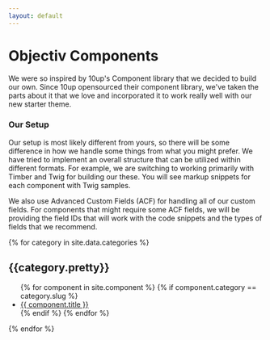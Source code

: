 ```yaml
---
layout: default
---
```


<h1 class="PageTitle">Objectiv Components</h1>

<p>We were so inspired by 10up's Component library that we decided to build our own. Since 10up opensourced their component library, we've taken the parts about it that we love and incorporated it to work really well with our new starter theme.</p>

<h3>Our Setup</h3>
Our setup is most likely different from yours, so there will be some difference in how we handle some things from what you might prefer. We have tried to implement an overall structure that can be utilized within different formats. For example, we are switching to working primarily with Timber and Twig for building our these. You will see markup snippets for each component with Twig samples. 

We also use Advanced Custom Fields (ACF) for handling all of our custom fields. For components that might require some ACF fields, we will be providing the field IDs that will work with the code snippets and the types of fields that we recommend. 

<div class="Categories">
    {% for category in site.data.categories %}
        <div class="Category">
            <h2>{{category.pretty}}</h2>
            <ul class="ComponentList">
                {% for component in site.component %}
                    {% if component.category == category.slug %}
                        <li class="ComponentList-item"><a href="{{ site.baseurl }}{{ component.url }}">{{ component.title }}</a></li>
                    {% endif %}
                {% endfor %}
            </ul>
        </div>
    {% endfor %}
</div>
